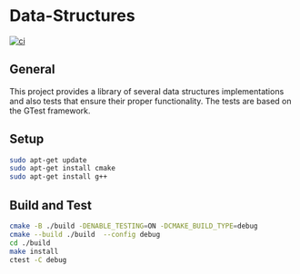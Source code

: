 # Data-Structures

[![ci](https://github.com/christosgalano/Data-Structures/actions/workflows/ci.yaml/badge.svg?branch=main)](https://github.com/christosgalano/Data-Structures/actions/workflows/ci.yaml)

## General

This project provides a library of several data structures implementations and also tests that ensure their proper functionality.
The tests are based on the GTest framework.

## Setup

``` bash
sudo apt-get update
sudo apt-get install cmake
sudo apt-get install g++
```

## Build and Test

```bash
cmake -B ./build -DENABLE_TESTING=ON -DCMAKE_BUILD_TYPE=debug
cmake --build ./build  --config debug
cd ./build
make install
ctest -C debug
```
